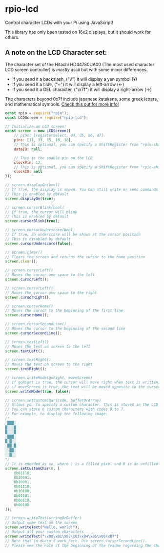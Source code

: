 # rpio-lcd
Control character LCDs with your Pi using JavaScript!

This library has only been tested on 16x2 displays, but it should work for others.

## A note on the LCD Character set:

The character set of the Hitachi HD44780UA00 (The most used character LCD screen controller) is _mostly_ ascii but with some minor differences.

* If you send it a backslash, ("\\\\") it will display a yen symbol (¥)
* If you send it a tilde, ("~") it will display a left-arrow (←)
* If you send it a DEL character, ("\\x7f") it will display a right-arrow (→)

The characters beyond 0x7f include japanese katakana, some greek letters, and mathematical symbols. [Check this out for more info!](https://mil.ufl.edu/3744/docs/lcdmanual/characterset.html)

```js
const rpio = require("rpio");
const LCDScreen = require("rpio-lcd");

// Initialize an LCD screen!
const screen = new LCDScreen({
	// pins: [registerSelect, d4, d5, d6, d7]
	pins: [11, 13, 15, 16, 18],
	// This is optional, you can specify a ShiftRegister from "rpio-shift" here if the above pins are connected to one
	dataIO: null,

	// This is the enable pin on the LCD
	clockPin: 12,
	// This is optional, you can specify a ShiftRegister from "rpio-shift" here if the above pin is connected to one
	clockIO: null
});

// screen.displayOn(bool)
// If true, the display is shown. You can still write or send commands to the LCD while the screen is hidden
// This is enabled by default
screen.displayOn(true);

// screen.cursorBlink(bool)
// If true, the cursor will blink
// This is enabled by default
screen.cursorBlink(true);

// screen.cursorUnderscore(bool)
// If true, an underscore will be shown at the cursor position
// This is disabled by default
screen.cursorUnderscore(false);

// screen.clear()
// Clears the screen and returns the cursor to the home position
screen.clear();

// screen.cursorLeft()
// Moves the cursor one space to the left
screen.cursorLeft();

// screen.cursorLeft()
// Moves the cursor one space to the right
screen.cursorRight();

// screen.cursorHome()
// Moves the cursor to the beginning of the first line
screen.cursorHome();

// screen.cursorSecondLine()
// Moves the cursor to the beginning of the second line
screen.cursorSecondLine();

// screen.textLeft()
// Moves the text on screen to the left
screen.textLeft();

// screen.textRight()
// Moves the text on screen to the right
screen.textRight();

// screen.writeMode(goRight, moveScreen)
// If goRight is true, the cursor will move right when text is written, else, it'll go left.
// if moveScreen is true, the text will be moved opposite to the cursor position when text is written. useful for scrolling text
screen.writeMode(true, false);

// screen.setCustomChar(code, bufferOrArray)
// Allows you to specify a custom character. This is stored in the LCD's RAM so it will be lost when the LCD is powered off.
// You can store 8 custom characters with codes 0 to 7.
// For example, to display the following image:
/*
░███░
█░░░█
█░░░█
░███░
█░█░░
░██░█
░░██░
░░█░░
*/
// It is encoded as so, where 1 is a filled pixel and 0 is an unfilled one
screen.setCustomChar(0, [
    0b01110,
    0b10001,
    0b10001,
    0b01110,
    0b10100,
    0b01101,
    0b00110,
    0b00100
]);

// screen.writeText(stringOrBuffer)
// Output some text on the screen
screen.writeText("Hello, world!");
// Output all your custom characters
screen.writeText("\x00\x01\x02\x03\x04\x05\x06\x07")
// Note that \n doesn't work here. Use screen.cursorSecondLine().
// Please see the note at the beginning of the readme regarding the character set.
```
